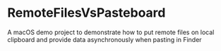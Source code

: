 # RemoteFilesVsPasteboard
A macOS demo project to demonstrate how to put remote files on local clipboard and provide data asynchronously when pasting in Finder
